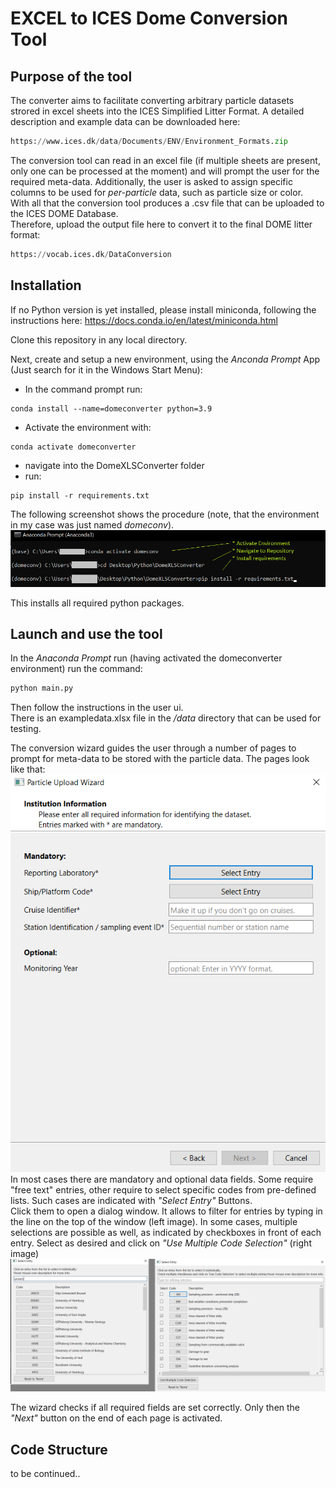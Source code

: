 # EXCEL to ICES Dome Conversion Tool

## Purpose of the tool
The converter aims to facilitate converting arbitrary particle datasets strored in excel sheets
into the ICES Simplified Litter Format. A detailed description and example data can be downloaded here:
````python
https://www.ices.dk/data/Documents/ENV/Environment_Formats.zip
````
The conversion tool can read in an excel file (if multiple sheets are present, only one can be processed at the moment)
and will prompt the user for the required meta-data. Additionally, the user is asked to
assign specific columns to be used for *per-particle* data, such as particle size or color.
<br>With all that the conversion tool produces a .csv file that can be uploaded to the ICES DOME Database.
<br>Therefore, upload the output file here to convert it to the final DOME litter format:
````python
https://vocab.ices.dk/DataConversion
````

## Installation
If no Python version is yet installed, please install miniconda, following the instructions here:
https://docs.conda.io/en/latest/miniconda.html

Clone this repository in any local directory.

Next, create and setup a new environment, using the *Anconda Prompt* App (Just search for it in the Windows Start Menu):
* In the command prompt run:
````
conda install --name=domeconverter python=3.9
````
* Activate the environment with: 
````
conda activate domeconverter
````
* navigate into the DomeXLSConverter folder
* run: 
```` 
pip install -r requirements.txt
````

The following screenshot shows the procedure (note, that the environment in my case was just named *domeconv*).
![](images/01_activate_and_configure.png)

This installs all required python packages.


## Launch and use the tool
In the _Anaconda Prompt_ run (having activated the domeconverter environment) run the command:
````python
python main.py
````

Then follow the instructions in the user ui.
<br>There is an exampledata.xlsx file in the */data* directory that can be used for testing.

The conversion wizard guides the user through a number of pages to prompt for meta-data to be stored
with the particle data. The pages look like that:
![](images/02_page_overview.png)
In most cases there are mandatory and optional data fields. Some require "free text" entries, other require
to select specific codes from pre-defined lists. Such cases are indicated with *"Select Entry"* Buttons.
<br> Click them to open a dialog window. It allows to filter for entries by typing in the line on the top of the 
window (left image). In some cases, multiple selections are possible as well, as indicated by checkboxes in front
of each entry. Select as desired and click on *"Use Multiple Code Selection"* (right image)
![](images/03_code_select.png)

The wizard checks if all required fields are set correctly. Only then the *"Next"* button on the end of each page
is activated.


## Code Structure
to be continued..